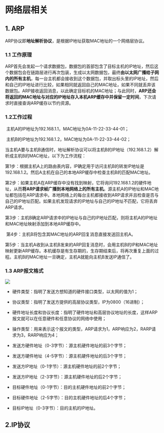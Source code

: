 # 网络层相关

## 1. ARP

​		ARP协议即**地址解析协议**，是根据IP地址获取MAC地址的一个网络层协议。

### 1.1 工作原理

​		ARP首先会发起一个请求数据包，数据包的首部包含了目标主机的IP地址，然后这个数据包会在链路层进行再次包装，生成以太网数据包，最终**由以太网广播给子网内的所有主机**，每一台主机都会接收到这个数据包，并取出标头里的IP地址，然后和自己的IP地址进行比较，如果相同就返回自己的MAC地址，如果不同就丢弃该数据包。ARP接收返回消息，以此确定目标机的MAC地址；与此同时，**ARP还会将返回的MAC地址与对应的IP地址存入本机ARP缓存中并保留一定时间**，下次请求时直接查询ARP缓存以节约资源。

### 1.2工作过程

​		主机A的IP地址为192.168.1.1，MAC地址为0A-11-22-33-44-01；

​		主机B的IP地址为192.168.1.2，MAC地址为0A-11-22-33-44-02；

​		当主机A要与主机B通信时，地址解析协议可以将主机B的IP地址（192.168.1.2）解析成主机B的MAC地址，以下为工作流程：

​		第1步：根据主机A上的路由表内容，IP确定用于访问主机B的转发IP地址是192.168.1.2。然后A主机在自己的本地ARP缓存中检查主机B的匹配MAC地址。

​		第2步：如果主机A在ARP缓存中没有找到映射，它将询问192.168.1.2的硬件地址，从而**将ARP请求帧广播到本地网络上的所有主机**。源主机A的IP地址和MAC地址都包括在ARP请求中。本地网络上的每台主机都接收到ARP请求并且检查是否与自己的IP地址匹配。如果主机发现请求的IP地址与自己的IP地址不匹配，它将丢弃ARP请求。

​		第3步：主机B确定ARP请求中的IP地址与自己的IP地址匹配，则将主机A的IP地址和MAC地址映射添加到本地ARP缓存中。

​		第4步：主机B将包含其MAC地址的ARP回复消息直接发送回主机A。

​		第5步：当主机A收到从主机B发来的ARP回复消息时，会用主机B的IP和MAC地址映射更新ARP缓存。本机缓存是有生存期的，生存期结束后，将再次重复上面的过程。主机B的MAC地址一旦确定，主机A就能向主机B发送IP通信了。

### 1.3 ARP报文格式

![](C:\Users\10852\Desktop\实习\img\计网\arp.png)

- 硬件类型：指明了发送方想知道的硬件接口类型，以太网的值为1；

- 协议类型：指明了发送方提供的高层协议类型，IP为0800（16进制）；

- 硬件地址长度和协议长度：指明了硬件地址和高层协议地址的长度，这样ARP报文就可以在任意硬件和任意协议的网络中使用；

- 操作类型：用来表示这个报文的类型，ARP请求为1，ARP响应为2，RARP请求为3，RARP响应为4；
- 发送方硬件地址（0-3字节）：源主机硬件地址的前3个字节；
- 发送方硬件地址（4-5字节）：源主机硬件地址的后3个字节；
- 发送方IP地址（0-1字节）：源主机硬件地址的前2个字节；
- 发送方IP地址（2-3字节）：源主机硬件地址的后2个字节；
- 目标硬件地址（0-1字节）：目的主机硬件地址的前2个字节；
- 目标硬件地址（2-5字节）：目的主机硬件地址的后4个字节；
- 目标IP地址（0-3字节）：目的主机的IP地址。

## 2.IP协议